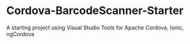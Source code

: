Cordova-BarcodeScanner-Starter
==============================

A starting project using Visual Studio Tools for Apache Cordova, Ionic, ngCordova

